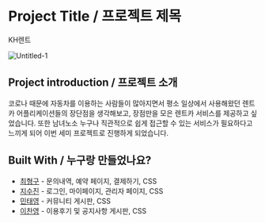 # Project Title / 프로젝트 제목
KH렌트

![Untitled-1](https://user-images.githubusercontent.com/85632733/140638624-4650c807-6ea7-46ac-90cc-c9bc136955eb.png)

## Project introduction / 프로젝트 소개

코로나 때문에 자동차를 이용하는 사람들이 많아지면서 평소 일상에서 사용해왔던 렌트카 어플리케이션들의 장단점을 생각해보고,
장점만을 모은 렌트카 서비스를 제공하고 싶었습니다. 또한 남녀노소 누구나 직관적으로 쉽게 접근할 수 있는 서비스가 필요하다고 느끼게 되어
이번 세미 프로젝트로 진행하게 되었습니다. 

## Built With / 누구랑 만들었나요?

* [최형구](링크) - 문의내역, 예약 페이지, 결제하기, CSS
* [지수진](링크) - 로그인, 마이페이지, 관리자 페이지, CSS
* [민태영](링크) - 커뮤니티 게시판, CSS
* [이찬영](링크) - 이용후기 및 공지사항 게시판, CSS
